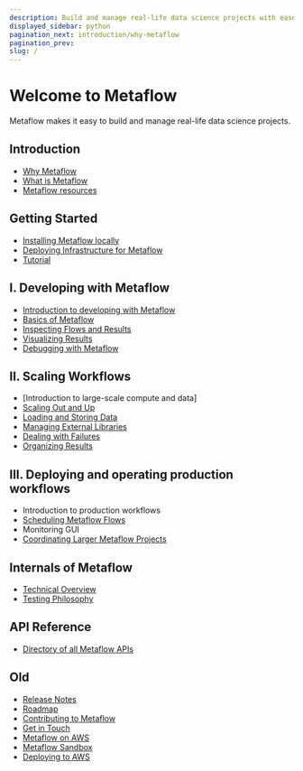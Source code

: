 ```yaml
---
description: Build and manage real-life data science projects with ease.
displayed_sidebar: python
pagination_next: introduction/why-metaflow
pagination_prev:
slug: /
---
```


# Welcome to Metaflow

Metaflow makes it easy to build and manage real-life data science projects.

<div className="tocList">

## Introduction

- [Why Metaflow](introduction/why-metaflow)
- [What is Metaflow](introduction/what-is-metaflow)
- [Metaflow resources](introduction/metaflow-resources)

## Getting Started

- [Installing Metaflow locally](getting-started/install)
- [Deploying Infrastructure for Metaflow](getting-started/infrastructure)
- [Tutorial](getting-started/tutorials/)

## I. Developing with Metaflow

- [Introduction to developing with Metaflow](metaflow/introduction)
- [Basics of Metaflow](metaflow/basics)
- [Inspecting Flows and Results](metaflow/client)
- [Visualizing Results](metaflow/visualizing-results/)
- [Debugging with Metaflow](metaflow/debugging)

## II. Scaling Workflows

- [Introduction to large-scale compute and data]
- [Scaling Out and Up](metaflow/scaling-out-and-up/)
- [Loading and Storing Data](metaflow/data)
- [Managing External Libraries](metaflow/dependencies)
- [Dealing with Failures](metaflow/failures)
- [Organizing Results](metaflow/tagging)

## III. Deploying and operating production workflows

- Introduction to production workflows
- [Scheduling Metaflow Flows](going-to-production-with-metaflow/scheduling-metaflow-flows/)
- Monitoring GUI
- [Coordinating Larger Metaflow Projects](going-to-production-with-metaflow/coordinating-larger-metaflow-projects)

## Internals of Metaflow

- [Technical Overview](internals-of-metaflow/technical-overview)
- [Testing Philosophy](internals-of-metaflow/testing-philosophy)

## API Reference

- [Directory of all Metaflow APIs](api/)

## Old

- [Release Notes](introduction/release-notes)
- [Roadmap](introduction/roadmap)
- [Contributing to Metaflow](introduction/contributing-to-metaflow)
- [Get in Touch](introduction/getting-in-touch)
- [Metaflow on AWS](metaflow-on-aws)
- [Metaflow Sandbox](metaflow-on-aws/metaflow-sandbox)
- [Deploying to AWS](metaflow-on-aws/deploy-to-aws)


</div>